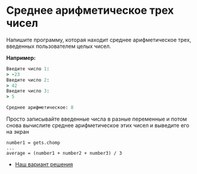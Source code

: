 # Среднее арифметическое трех чисел 

Напишите программу, которая находит среднее арифметическое трех, введенных пользователем целых чисел.

**Например:**

```ruby
Введите число 1:
> -23
Введите число 2:
> 42
Введите число 3:
> 5

Среднее арифметическое: 8
```

<div class="rubyrush-task-hint">

Просто записывайте введенные числа в разные переменные и потом снова вычислите среднее арифметическое этих чисел и выведите его на экран

```
number1 = gets.chomp
...
average = (number1 + number2 + number3) / 3
```

</div>


<div class="rubyrush-task-answer">


<ul>
<li><a href="https://github.com/aristofun/rubyrush-path/blob/master/steps/gets-butovo-01/solution/average.rb" class="rubyrush-task-solution-link">Наш вариант решения</a></li></ul>

</div>
